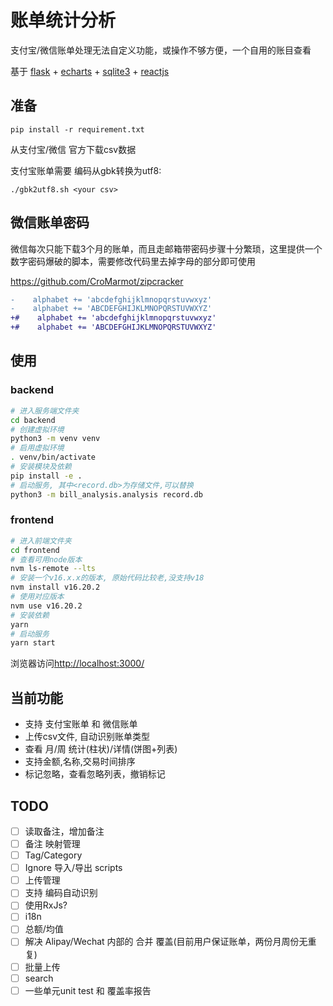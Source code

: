 # 账单统计分析

支付宝/微信账单处理无法自定义功能，或操作不够方便，一个自用的账目查看

基于 [flask] + [echarts] + [sqlite3] + [reactjs]
## 准备

`pip install -r requirement.txt`

从支付宝/微信 官方下载csv数据

支付宝账单需要 编码从gbk转换为utf8:

`./gbk2utf8.sh <your csv>`

## 微信账单密码

微信每次只能下载3个月的账单，而且走邮箱带密码步骤十分繁琐，这里提供一个 数字密码爆破的脚本，需要修改代码里去掉字母的部分即可使用

https://github.com/CroMarmot/zipcracker

```diff
-    alphabet += 'abcdefghijklmnopqrstuvwxyz'
-    alphabet += 'ABCDEFGHIJKLMNOPQRSTUVWXYZ'
+#    alphabet += 'abcdefghijklmnopqrstuvwxyz'
+#    alphabet += 'ABCDEFGHIJKLMNOPQRSTUVWXYZ'
```

## 使用

### backend

```sh
# 进入服务端文件夹
cd backend
# 创建虚拟环境
python3 -m venv venv
# 启用虚拟环境
. venv/bin/activate
# 安装模块及依赖
pip install -e .
# 启动服务, 其中<record.db>为存储文件,可以替换
python3 -m bill_analysis.analysis record.db
```

### frontend

```sh
# 进入前端文件夹
cd frontend
# 查看可用node版本
nvm ls-remote --lts
# 安装一个v16.x.x的版本, 原始代码比较老,没支持v18
nvm install v16.20.2
# 使用对应版本
nvm use v16.20.2
# 安装依赖
yarn
# 启动服务
yarn start
```

浏览器访问<http://localhost:3000/>

## 当前功能

- 支持 支付宝账单 和 微信账单
- 上传csv文件, 自动识别账单类型
- 查看 月/周 统计(柱状)/详情(饼图+列表)
- 支持金额,名称,交易时间排序
- 标记忽略，查看忽略列表，撤销标记

## TODO

- [ ] 读取备注，增加备注
- [ ] 备注 映射管理
- [ ] Tag/Category
- [ ] Ignore 导入/导出 scripts
- [ ] 上传管理
- [ ] 支持 编码自动识别
- [ ] 使用RxJs?
- [ ] i18n
- [ ] 总额/均值
- [ ] 解决 Alipay/Wechat 内部的 合并 覆盖(目前用户保证账单，两份月周份无重复)
- [ ] 批量上传
- [ ] search
- [ ] 一些单元unit test 和 覆盖率报告

[flask]: https://flask.palletsprojects.com/en/2.0.x/
[echarts]: https://echarts.apache.org/
[sqlite3]: https://www.sqlite.org/index.html
[reactjs]: https://reactjs.org/
